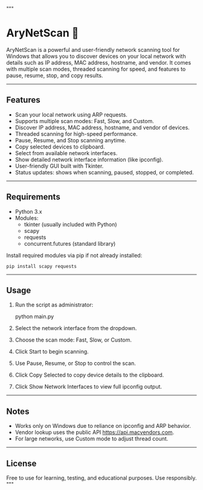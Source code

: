 """
# AryNetScan 🎯

AryNetScan is a powerful and user-friendly network scanning tool for Windows that allows you to discover devices on your local network with details such as IP address, MAC address, hostname, and vendor. It comes with multiple scan modes, threaded scanning for speed, and features to pause, resume, stop, and copy results.

---

## Features

- Scan your local network using ARP requests.
- Supports multiple scan modes: Fast, Slow, and Custom.
- Discover IP address, MAC address, hostname, and vendor of devices.
- Threaded scanning for high-speed performance.
- Pause, Resume, and Stop scanning anytime.
- Copy selected devices to clipboard.
- Select from available network interfaces.
- Show detailed network interface information (like ipconfig).
- User-friendly GUI built with Tkinter.
- Status updates: shows when scanning, paused, stopped, or completed.

---

## Requirements

- Python 3.x
- Modules:
    - tkinter (usually included with Python)
    - scapy
    - requests
    - concurrent.futures (standard library)

Install required modules via pip if not already installed:

    pip install scapy requests

---

## Usage

1. Run the script as administrator:

    python main.py

2. Select the network interface from the dropdown.
3. Choose the scan mode: Fast, Slow, or Custom.
4. Click Start to begin scanning.
5. Use Pause, Resume, or Stop to control the scan.
6. Click Copy Selected to copy device details to the clipboard.
7. Click Show Network Interfaces to view full ipconfig output.

---

## Notes

- Works only on Windows due to reliance on ipconfig and ARP behavior.
- Vendor lookup uses the public API https://api.macvendors.com.
- For large networks, use Custom mode to adjust thread count.

---

## License

Free to use for learning, testing, and educational purposes. Use responsibly.
"""

